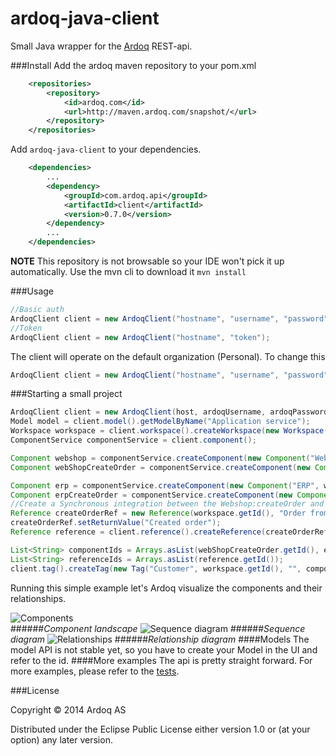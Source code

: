 ardoq-java-client
=================

Small Java wrapper for the [Ardoq](http://ardoq.com) REST-api.

###Install
Add the ardoq maven repository to your pom.xml
```xml
    <repositories>
        <repository>
            <id>ardoq.com</id>
            <url>http://maven.ardoq.com/snapshot/</url>
        </repository>
    </repositories>
```

Add `ardoq-java-client` to your dependencies.

```xml
    <dependencies>
        ...
        <dependency>
            <groupId>com.ardoq.api</groupId>
            <artifactId>client</artifactId>
            <version>0.7.0</version>
        </dependency>
        ...
    </dependencies>
```

**NOTE** This repository is not browsable so your IDE won't pick it up automatically. Use the mvn cli to download it `mvn install`

###Usage
```java
//Basic auth
ArdoqClient client = new ArdoqClient("hostname", "username", "password");
//Token
ArdoqClient client = new ArdoqClient("hostname", "token");
```
The client will operate on the default organization (Personal). To change this
```java
ArdoqClient client = new ArdoqClient("hostname", "username", "password").setOrganization("my-organization");
```
###Starting a small project
```java
ArdoqClient client = new ArdoqClient(host, ardoqUsername, ardoqPassword);
Model model = client.model().getModelByName("Application service");
Workspace workspace = client.workspace().createWorkspace(new Workspace("demo-workspace", model.getId(), "Description"));
ComponentService componentService = client.component();

Component webshop = componentService.createComponent(new Component("Webshop", workspace.getId(), "Webshop description"));
Component webShopCreateOrder = componentService.createComponent(new Component("createOrder", workspace.getId(), "Order from cart", webshop.getId()));

Component erp = componentService.createComponent(new Component("ERP", workspace.getId(), ""));
Component erpCreateOrder = componentService.createComponent(new Component("createOrder", workspace.getId(), "", erp.getId()));
//Create a Synchronous integration between the Webshop:createOrder and ERP:createOrder services
Reference createOrderRef = new Reference(workspace.getId(), "Order from cart", webShopCreateOrder.getId(), erpCreateOrder.getId(), model.getReferenceTypeByName("Synchronous"));
createOrderRef.setReturnValue("Created order");
Reference reference = client.reference().createReference(createOrderRef);

List<String> componentIds = Arrays.asList(webShopCreateOrder.getId(), erpCreateOrder.getId());
List<String> referenceIds = Arrays.asList(reference.getId());
client.tag().createTag(new Tag("Customer", workspace.getId(), "", componentIds, referenceIds));
```

Running this simple example let's Ardoq visualize the components and their relationships.

![Components](https://s3-eu-west-1.amazonaws.com/ardoq-resources/public/comps.png)  
######*Component landscape*
![Sequence diagram](https://s3-eu-west-1.amazonaws.com/ardoq-resources/public/sequence_diagram.png)
######*Sequence diagram*
![Relationships](https://s3-eu-west-1.amazonaws.com/ardoq-resources/public/rels.png)
######*Relationship diagram*
####Models
The model API is not stable yet, so you have to create your Model in the UI and refer to the id.
####More examples
The api is pretty straight forward. For more examples, please refer to the [tests](https://github.com/ardoq/ardoq-java-client/tree/master/src/test/java/com/ardoq/service).

###License

Copyright © 2014 Ardoq AS

Distributed under the Eclipse Public License either version 1.0 or (at your option) any later version.
